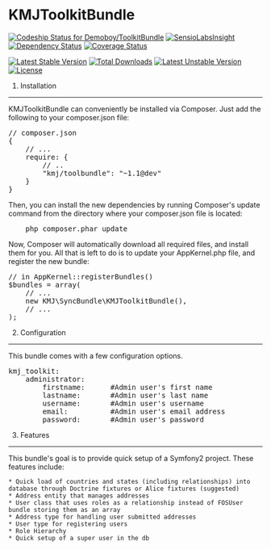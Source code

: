 KMJToolkitBundle
================================
[ ![Codeship Status for Demoboy/ToolkitBundle](https://codeship.com/projects/07fa0450-5696-0132-90cb-0ea30a431f2b/status)](https://codeship.com/projects/49576)
[![SensioLabsInsight](https://insight.sensiolabs.com/projects/73c42571-63c2-455e-b6a5-ead8cefa10e1/mini.png)](https://insight.sensiolabs.com/projects/73c42571-63c2-455e-b6a5-ead8cefa10e1)
[![Dependency Status](https://www.versioneye.com/user/projects/5491c3ecdd709d6dbd000203#tab-licenses/badge.svg?style=flat)](https://www.versioneye.com/user/projects/5491c3ecdd709d6dbd000203#tab-licenses)
[![Coverage Status](https://coveralls.io/repos/Demoboy/ToolkitBundle/badge.png)](https://coveralls.io/r/Demoboy/ToolkitBundle)

[![Latest Stable Version](https://poser.pugx.org/kmj/toolkitbundle/v/stable.svg)](https://packagist.org/packages/kmj/toolkitbundle) [![Total Downloads](https://poser.pugx.org/kmj/toolkitbundle/downloads.svg)](https://packagist.org/packages/kmj/toolkitbundle) [![Latest Unstable Version](https://poser.pugx.org/kmj/toolkitbundle/v/unstable.svg)](https://packagist.org/packages/kmj/toolkitbundle) [![License](https://poser.pugx.org/kmj/toolkitbundle/license.svg)](https://packagist.org/packages/kmj/toolkitbundle)

1) Installation
----------------------------------

KMJToolkitBundle can conveniently be installed via Composer. Just add the following to your composer.json file:

<pre>
// composer.json
{
    // ...
    require: {
        // ..
        "kmj/toolbundle": "~1.1@dev"
    }
}
</pre>


Then, you can install the new dependencies by running Composer's update command from the directory where your composer.json file is located:

<pre>
    php composer.phar update
</pre>

Now, Composer will automatically download all required files, and install them for you. All that is left to do is to update your AppKernel.php file, and register the new bundle:

<pre>
// in AppKernel::registerBundles()
$bundles = array(
    // ...
    new KMJ\SyncBundle\KMJToolkitBundle(),
    // ...
);
</pre>

2) Configuration
----------------------------------

This bundle comes with a few configuration options.

<pre>
kmj_toolkit:
    administrator:
        firstname:      #Admin user's first name
        lastname:       #Admin user's last name
        username:       #Admin user's username
        email:          #Admin user's email address
        password:       #Admin user's password
</pre>


3) Features
----------------------------------

This bundle's goal is to provide quick setup of a Symfony2 project. These features include:

    * Quick load of countries and states (including relationships) into database through Doctrine fixtures or Alice fixtures (suggested)
    * Address entity that manages addresses
    * User class that uses roles as a relationship instead of FOSUser bundle storing them as an array
    * Address type for handling user submitted addresses
    * User type for registering users
    * Role Hierarchy
    * Quick setup of a super user in the db
